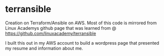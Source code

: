 # terransible
Creation on Terraform/Ansible on AWS. Most of this code is mirrored from Linux Academys github page that was learned from @ https://github.com/linuxacademy/terransible 

I built this out in my AWS account to build a wordpress page that presented my resume and information about me.
